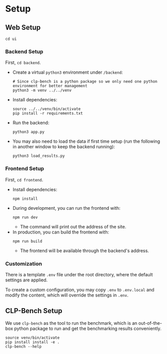 # Setup
## Web Setup
```
cd ui
```
### Backend Setup
First, `cd backend`. 
+ Create a virtual `python3` environment under `/backend`:
  ```
  # Since clp-bench is a python package so we only need one python environment for better management
  python3 -m venv ../../venv
  ```
+ Install dependencies:
  ```
  source ../../venv/bin/activate
  pip install -r requirements.txt
  ```
+ Run the backend:
  ```
  python3 app.py
  ```
+ You may also need to load the data if first time setup (run the following in another window  to keep the backend running):
  ```
  python3 load_results.py
  ```
### Frontend Setup
First, `cd frontend`.
+ Install dependencies:
  ```
  npm install
  ```
+ During development, you can run the frontend with:
  ```
  npm run dev
  ```
  + The command will print out the address of the site.
+ In production, you can build the frontend with:
  ```
  npm run build
  ```
  + The frontend will be available through the backend's address.
### Customization
There is a template `.env` file under the root directory, where the default settings are applied.

To create a custom configuration, you may copy `.env` to `.env.local` and modify the content, which will override the settings in `.env`.

## CLP-Bench Setup
We use `clp-bench` as the tool to run the benchmark, which is an out-of-the-box python package to run and get the benchmarking results conveniently.
```
source venv/bin/activate
pip install install -e .
clp-bench --help
```